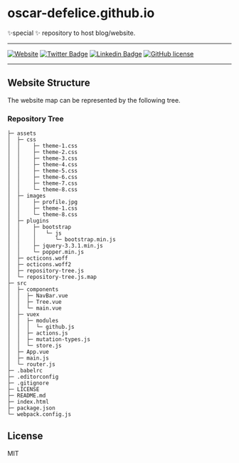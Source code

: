 # oscar-defelice.github.io

✨special ✨ repository to host blog/website.

<hr>

[![Website](https://img.shields.io/badge/oscar--defelice-oscar-orange?style=plastic&logo=netlify&logoColor=informational&link=oscar-defelice.github.io)](https://oscar-defelice.github.io)
[![Twitter Badge](https://img.shields.io/badge/-@OscardeFelice-1ca0f1?style=plastic&labelColor=1ca0f1&logo=twitter&logoColor=white&link=https://twitter.com/oscardefelice)](https://twitter.com/OscardeFelice)
[![Linkedin Badge](https://img.shields.io/badge/-oscardefelice-blue?style=plastic&logo=Linkedin&logoColor=white&link=https://linkedin.com/in/oscar-de-felice-5ab72383/)](https://linkedin.com/in/oscar-de-felice-5ab72383/)
[![GitHub license](https://img.shields.io/badge/license-GNU-blue.svg?style=plastic)](https://raw.githubusercontent.com/oscar-defelice/oscar-defelice.github.io/main/LICENSE)

<hr>

## Website Structure

The website map can be represented by the following tree.

### Repository Tree

    ├─ assets
    │  ├─ css
    │  │    ├─ theme-1.css
    │  │    ├─ theme-2.css
    │  │    ├─ theme-3.css
    │  │    ├─ theme-4.css
    │  │    ├─ theme-5.css
    │  │    ├─ theme-6.css
    │  │    ├─ theme-7.css
    │  │    └─ theme-8.css
    │  ├─ images
    │  │    ├─ profile.jpg
    │  │    ├─ theme-1.css
    │  │    └─ theme-8.css
    │  ├─ plugins
    │  │    ├─ bootstrap
    │  │    │   └─ js
    │  │    │      └─ bootstrap.min.js
    │  │    ├─ jquery-3.3.1.min.js
    │  │    └─ popper.min.js
    │  ├─ octicons.woff
    │  ├─ octicons.woff2
    │  ├─ repository-tree.js
    │  └─ repository-tree.js.map
    ├─ src
    │  ├─ components
    │  │  ├─ NavBar.vue
    │  │  ├─ Tree.vue
    │  │  └─ main.vue
    │  ├─ vuex
    │  │  ├─ modules
    │  │  │  └─ github.js
    │  │  ├─ actions.js
    │  │  ├─ mutation-types.js
    │  │  └─ store.js
    │  ├─ App.vue
    │  ├─ main.js
    │  └─ router.js
    ├─ .babelrc
    ├─ .editorconfig
    ├─ .gitignore
    ├─ LICENSE
    ├─ README.md
    ├─ index.html
    ├─ package.json
    └─ webpack.config.js


## License

MIT
